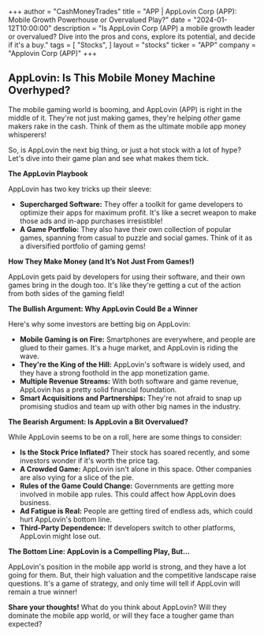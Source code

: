 +++
author = "CashMoneyTrades"
title = "APP |  AppLovin Corp (APP): Mobile Growth Powerhouse or Overvalued Play?"
date = "2024-01-12T10:00:00"
description = "Is AppLovin Corp (APP) a mobile growth leader or overvalued? Dive into the pros and cons, explore its potential, and decide if it's a buy."
tags = [
"Stocks",
]
layout = "stocks"
ticker = "APP"
company = "Applovin Corp (APP)"
+++
        


## AppLovin: Is This Mobile Money Machine Overhyped?

The mobile gaming world is booming, and AppLovin (APP) is right in the middle of it. They're not just making games, they're helping *other* game makers rake in the cash. Think of them as the ultimate mobile app money whisperers! 

So, is AppLovin the next big thing, or just a hot stock with a lot of hype? Let's dive into their game plan and see what makes them tick.

**The AppLovin Playbook**

AppLovin has two key tricks up their sleeve:

* **Supercharged Software:** They offer a toolkit for game developers to optimize their apps for maximum profit. It's like a secret weapon to make those ads and in-app purchases irresistible!
* **A Game Portfolio:** They also have their own collection of popular games, spanning from casual to puzzle and social games. Think of it as a diversified portfolio of gaming gems!

**How They Make Money (and It’s Not Just From Games!)**

AppLovin gets paid by developers for using their software, and their own games bring in the dough too. It's like they're getting a cut of the action from both sides of the gaming field!

**The Bullish Argument: Why AppLovin Could Be a Winner**

Here's why some investors are betting big on AppLovin:

* **Mobile Gaming is on Fire:** Smartphones are everywhere, and people are glued to their games. It's a huge market, and AppLovin is riding the wave.
* **They're the King of the Hill:** AppLovin's software is widely used, and they have a strong foothold in the app monetization game.
* **Multiple Revenue Streams:** With both software and game revenue, AppLovin has a pretty solid financial foundation.
* **Smart Acquisitions and Partnerships:** They're not afraid to snap up promising studios and team up with other big names in the industry.

**The Bearish Argument: Is AppLovin a Bit Overvalued?**

While AppLovin seems to be on a roll, here are some things to consider:

* **Is the Stock Price Inflated?** Their stock has soared recently, and some investors wonder if it's worth the price tag.
* **A Crowded Game:** AppLovin isn't alone in this space. Other companies are also vying for a slice of the pie.
* **Rules of the Game Could Change:** Governments are getting more involved in mobile app rules. This could affect how AppLovin does business.
* **Ad Fatigue is Real:** People are getting tired of endless ads, which could hurt AppLovin's bottom line.
* **Third-Party Dependence:** If developers switch to other platforms, AppLovin might lose out.

**The Bottom Line: AppLovin is a Compelling Play, But…**

AppLovin's position in the mobile app world is strong, and they have a lot going for them. But, their high valuation and the competitive landscape raise questions. It's a game of strategy, and only time will tell if AppLovin will remain a true winner!

**Share your thoughts!** What do you think about AppLovin? Will they dominate the mobile app world, or will they face a tougher game than expected? 

        